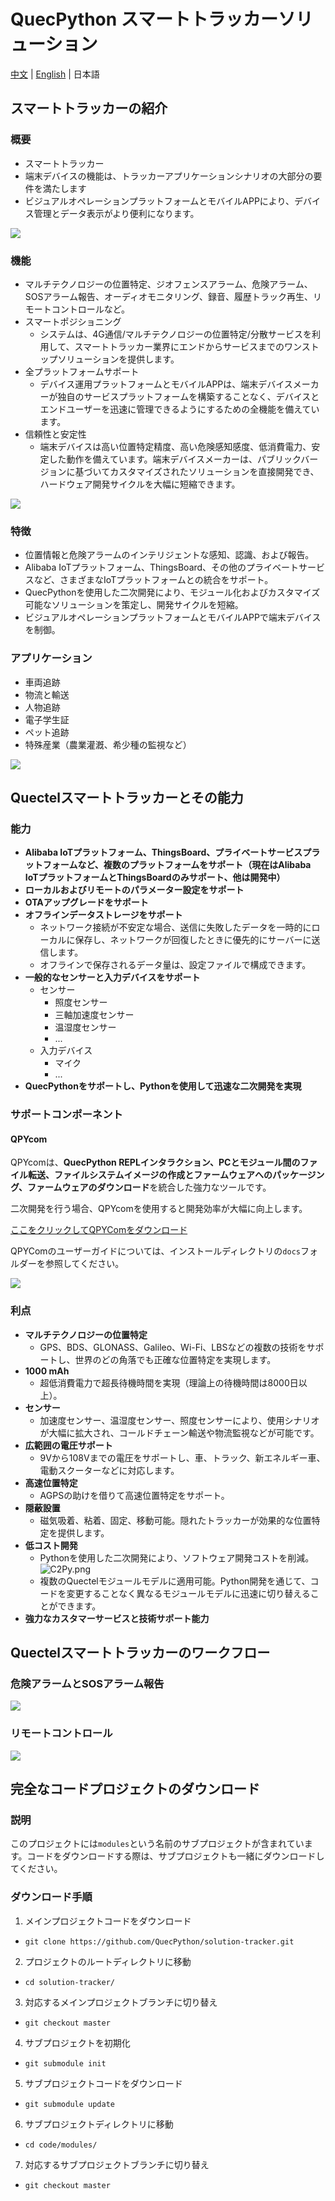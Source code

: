 # QuecPython スマートトラッカーソリューション

[中文](readme_zh.md) | [English](readme.md) | 日本語

## スマートトラッカーの紹介

### 概要

- スマートトラッカー
- 端末デバイスの機能は、トラッカーアプリケーションシナリオの大部分の要件を満たします
- ビジュアルオペレーションプラットフォームとモバイルAPPにより、デバイス管理とデータ表示がより便利になります。

![](./docs/jp/media/tracker_process.png)

### 機能

- マルチテクノロジーの位置特定、ジオフェンスアラーム、危険アラーム、SOSアラーム報告、オーディオモニタリング、録音、履歴トラック再生、リモートコントロールなど。
- スマートポジショニング
    - システムは、4G通信/マルチテクノロジーの位置特定/分散サービスを利用して、スマートトラッカー業界にエンドからサービスまでのワンストップソリューションを提供します。
- 全プラットフォームサポート
    - デバイス運用プラットフォームとモバイルAPPは、端末デバイスメーカーが独自のサービスプラットフォームを構築することなく、デバイスとエンドユーザーを迅速に管理できるようにするための全機能を備えています。
- 信頼性と安定性
    - 端末デバイスは高い位置特定精度、高い危険感知感度、低消費電力、安定した動作を備えています。端末デバイスメーカーは、パブリックバージョンに基づいてカスタマイズされたソリューションを直接開発でき、ハードウェア開発サイクルを大幅に短縮できます。

![](./docs/jp/media/tracker_funcion.png)

### 特徴

- 位置情報と危険アラームのインテリジェントな感知、認識、および報告。
- Alibaba IoTプラットフォーム、ThingsBoard、その他のプライベートサービスなど、さまざまなIoTプラットフォームとの統合をサポート。
- QuecPythonを使用した二次開発により、モジュール化およびカスタマイズ可能なソリューションを策定し、開発サイクルを短縮。
- ビジュアルオペレーションプラットフォームとモバイルAPPで端末デバイスを制御。

### アプリケーション

- 車両追跡
- 物流と輸送
- 人物追跡
- 電子学生証
- ペット追跡
- 特殊産業（農業灌漑、希少種の監視など）

![](./docs/jp/media/tracker_application.png)

## Quectelスマートトラッカーとその能力

### 能力

- **Alibaba IoTプラットフォーム、ThingsBoard、プライベートサービスプラットフォームなど、複数のプラットフォームをサポート（現在はAlibaba IoTプラットフォームとThingsBoardのみサポート、他は開発中）**
- **ローカルおよびリモートのパラメーター設定をサポート**
- **OTAアップグレードをサポート**
- **オフラインデータストレージをサポート**
    - ネットワーク接続が不安定な場合、送信に失敗したデータを一時的にローカルに保存し、ネットワークが回復したときに優先的にサーバーに送信します。
    - オフラインで保存されるデータ量は、設定ファイルで構成できます。
- **一般的なセンサーと入力デバイスをサポート**
    - センサー
        - 照度センサー
        - 三軸加速度センサー
        - 温湿度センサー
        - ...
    - 入力デバイス
        - マイク
        - ...
- **QuecPythonをサポートし、Pythonを使用して迅速な二次開発を実現**

### サポートコンポーネント

#### QPYcom

QPYcomは、**QuecPython REPLインタラクション、PCとモジュール間のファイル転送、ファイルシステムイメージの作成とファームウェアへのパッケージング、ファームウェアのダウンロード**を統合した強力なツールです。

二次開発を行う場合、QPYcomを使用すると開発効率が大幅に向上します。

[ここをクリックしてQPYComをダウンロード](https://python.quectel.com/download)

QPYComのユーザーガイドについては、インストールディレクトリの`docs`フォルダーを参照してください。

![](./docs/jp/media/QPYCom_V3.3.0.png)

### 利点

- **マルチテクノロジーの位置特定**
    - GPS、BDS、GLONASS、Galileo、Wi-Fi、LBSなどの複数の技術をサポートし、世界のどの角落でも正確な位置特定を実現します。
- **1000 mAh**
    - 超低消費電力で超長待機時間を実現（理論上の待機時間は8000日以上）。
- **センサー**
    - 加速度センサー、温湿度センサー、照度センサーにより、使用シナリオが大幅に拡大され、コールドチェーン輸送や物流監視などが可能です。
- **広範囲の電圧サポート**
    - 9Vから108Vまでの電圧をサポートし、車、トラック、新エネルギー車、電動スクーターなどに対応します。
- **高速位置特定**
    - AGPSの助けを借りて高速位置特定をサポート。
- **隠蔽設置**
    - 磁気吸着、粘着、固定、移動可能。隠れたトラッカーが効果的な位置特定を提供します。
- **低コスト開発**
    - Pythonを使用した二次開発により、ソフトウェア開発コストを削減。
    ![C2Py.png](./docs/jp/media/C2Py.png)
    - 複数のQuectelモジュールモデルに適用可能。Python開発を通じて、コードを変更することなく異なるモジュールモデルに迅速に切り替えることができます。
- **強力なカスタマーサービスと技術サポート能力**

## Quectelスマートトラッカーのワークフロー

### 危険アラームとSOSアラーム報告

![](./docs/jp/media/tracker_alert.png)

### リモートコントロール

![](./docs/jp/media/solution-tracker-102.png)

## 完全なコードプロジェクトのダウンロード

### 説明

このプロジェクトには`modules`という名前のサブプロジェクトが含まれています。コードをダウンロードする際は、サブプロジェクトも一緒にダウンロードしてください。

### ダウンロード手順

1. メインプロジェクトコードをダウンロード

- `git clone https://github.com/QuecPython/solution-tracker.git`

2. プロジェクトのルートディレクトリに移動

- `cd solution-tracker/`

3. 対応するメインプロジェクトブランチに切り替え

- `git checkout master`

4. サブプロジェクトを初期化

- `git submodule init`

5. サブプロジェクトコードをダウンロード

- `git submodule update`

6. サブプロジェクトディレクトリに移動

- `cd code/modules/`

7. 対応するサブプロジェクトブランチに切り替え

- `git checkout master`
